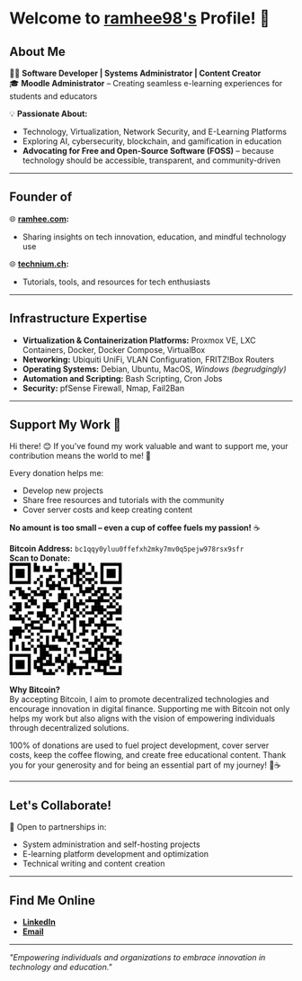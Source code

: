 # Welcome to [ramhee98's](https://github.com/ramhee98) Profile! 👋  

## About Me  
👨‍💻 **Software Developer | Systems Administrator | Content Creator**  
🎓 **Moodle Administrator** – Creating seamless e-learning experiences for students and educators  

💡 **Passionate About:**  
- Technology, Virtualization, Network Security, and E-Learning Platforms  
- Exploring AI, cybersecurity, blockchain, and gamification in education  
- **Advocating for Free and Open-Source Software (FOSS)** – because technology should be accessible, transparent, and community-driven  

---

## Founder of  
🌐 **[ramhee.com](https://ramhee.com):**  
- Sharing insights on tech innovation, education, and mindful technology use  

🌐 **[technium.ch](https://technium.ch):**  
- Tutorials, tools, and resources for tech enthusiasts  

---

## Infrastructure Expertise
- **Virtualization & Containerization Platforms:** Proxmox VE, LXC Containers, Docker, Docker Compose, VirtualBox
- **Networking:** Ubiquiti UniFi, VLAN Configuration, FRITZ!Box Routers
- **Operating Systems:** Debian, Ubuntu, MacOS, *Windows (begrudgingly)*
- **Automation and Scripting:** Bash Scripting, Cron Jobs
- **Security:** pfSense Firewall, Nmap, Fail2Ban

---

## Support My Work 💛  
Hi there! 😊 If you’ve found my work valuable and want to support me, your contribution means the world to me! 🌟  

Every donation helps me:  
- Develop new projects  
- Share free resources and tutorials with the community  
- Cover server costs and keep creating content  

**No amount is too small – even a cup of coffee fuels my passion!** ☕  

**Bitcoin Address:** `bc1qqy0yluu0ffefxh2mky7mv0q5pejw978rsx9sfr`  
**Scan to Donate:**  
<img src="https://github.com/ramhee98/ramhee98/blob/main/bc1qqy0yluu0ffefxh2mky7mv0q5pejw978rsx9sfr.png" width="200">

**Why Bitcoin?**  
By accepting Bitcoin, I aim to promote decentralized technologies and encourage innovation in digital finance. Supporting me with Bitcoin not only helps my work but also aligns with the vision of empowering individuals through decentralized solutions.  

100% of donations are used to fuel project development, cover server costs, keep the coffee flowing, and create free educational content. Thank you for your generosity and for being an essential part of my journey! 🙌☕ 


---

## Let's Collaborate!  
🤝 Open to partnerships in:  
- System administration and self-hosting projects  
- E-learning platform development and optimization  
- Technical writing and content creation  

---

## Find Me Online  
- [**LinkedIn**](https://www.linkedin.com/in/ramonheeb/)
- [**Email**](https://ramhee.ch/contact)

---

*"Empowering individuals and organizations to embrace innovation in technology and education."*
